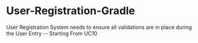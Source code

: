 # User-Registration-Gradle
User Registration System needs to ensure all validations  are in place during the User Entry -- Starting From UC10
